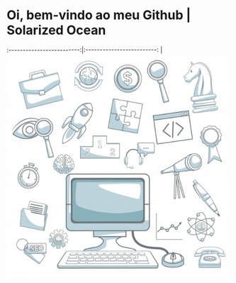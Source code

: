 # Oi, bem-vindo ao meu Github         |  Solarized Ocean
:-------------------------:|:-------------------------:
|  ![](img.jpg)
